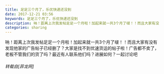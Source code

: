 ```yaml
---
title: 足足三个月了，乐优快递还没到
date: 2017-12-21 03:56
keywords: 足足三个月了，乐优快递还没到
description: 呐！距离上次我发帖足足一个月啦！加起来就一共3个月了啵！！而且大家有没有发现他家的广告帖子已经删了？大家是找不到优速货运的帖子啦！广告都不卖了，老板不管我们的货了吗？最近有人联系他们吗？进展如何？一起讨论吧
categories: sharing
---
```

<td class="t_f" id="postmessage_1048056">

呐！距离上次我发帖足足一个月啦！加起来就一共3个月了啵！！而且大家有没有发现他家的广告帖子已经删了？大家是找不到优速货运的帖子啦！广告都不卖了，老板不管我们的货了吗？最近有人联系他们吗？进展如何？一起讨论吧</td>
###### 转载自[菲龙网]